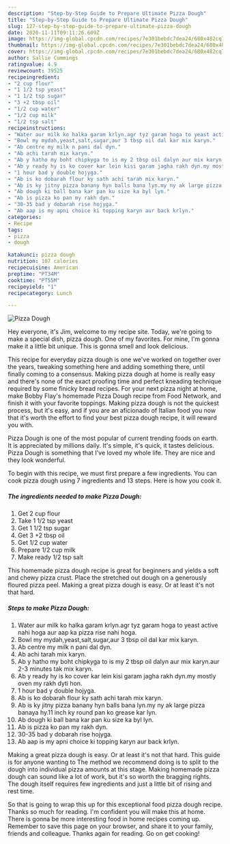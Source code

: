 ```yaml
---
description: "Step-by-Step Guide to Prepare Ultimate Pizza Dough"
title: "Step-by-Step Guide to Prepare Ultimate Pizza Dough"
slug: 127-step-by-step-guide-to-prepare-ultimate-pizza-dough
date: 2020-11-11T09:11:26.609Z
image: https://img-global.cpcdn.com/recipes/7e301bebdc7dea24/680x482cq70/pizza-dough-recipe-main-photo.jpg
thumbnail: https://img-global.cpcdn.com/recipes/7e301bebdc7dea24/680x482cq70/pizza-dough-recipe-main-photo.jpg
cover: https://img-global.cpcdn.com/recipes/7e301bebdc7dea24/680x482cq70/pizza-dough-recipe-main-photo.jpg
author: Sallie Cummings
ratingvalue: 4.9
reviewcount: 39525
recipeingredient:
- "2 cup flour"
- "1 1/2 tsp yeast"
- "1 1/2 tsp sugar"
- "3 +2 tbsp oil"
- "1/2 cup water"
- "1/2 cup milk"
- "1/2 tsp salt"
recipeinstructions:
- "Water aur milk ko halka garam krlyn.agr tyz garam hoga to yeast active nahi hoga aur aap ka pizza rise nahi hoga."
- "Bowl my mydah,yeast,salt,sugar,aur 3 tbsp oil dal kar mix karyn."
- "Ab centre my milk n pani dal dyn."
- "Ab achi tarah mix karyn."
- "Ab y hatho my boht chipkyga to is my 2 tbsp oil dalyn aur mix karyn.aur 2-3 minutes tak mix karyn."
- "Ab y ready hy is ko cover kar lein kisi garam jagha rakh dyn.my mostly oven my rakh dyti hon."
- "1 hour bad y double hojyga."
- "Ab is ko dobarah flour ky sath achi tarah mix karyn."
- "Ab is ky jitny pizza banany hyn balls bana lyn.my ny ak large pizza banaya hy.11 inch ky round pan ko grease kar lyn."
- "Ab dough ki ball bana kar pan ku size ka byl lyn."
- "Ab is pizza ko pan my rakh dyn."
- "30-35 bad y dobarah rise hojyga."
- "Ab aap is my apni choice ki topping karyn aur back krlyn."
categories:
- Recipe
tags:
- pizza
- dough

katakunci: pizza dough 
nutrition: 107 calories
recipecuisine: American
preptime: "PT34M"
cooktime: "PT55M"
recipeyield: "1"
recipecategory: Lunch

---
```



![Pizza Dough](https://img-global.cpcdn.com/recipes/7e301bebdc7dea24/680x482cq70/pizza-dough-recipe-main-photo.jpg)

Hey everyone, it's Jim, welcome to my recipe site. Today, we're going to make a special dish, pizza dough. One of my favorites. For mine, I'm gonna make it a little bit unique. This is gonna smell and look delicious.

This recipe for everyday pizza dough is one we&#39;ve worked on together over the years, tweaking something here and adding something there, until finally coming to a consensus. Making pizza dough at home is really easy and there&#39;s none of the exact proofing time and perfect kneading technique required by some finicky bread recipes. For your next pizza night at home, make Bobby Flay&#39;s homemade Pizza Dough recipe from Food Network, and finish it with your favorite toppings. Making pizza dough is not the quickest process, but it&#39;s easy, and if you are an aficionado of Italian food you now that it&#39;s worth the effort to find your best pizza dough recipe, it will reward you with.

Pizza Dough is one of the most popular of current trending foods on earth. It is appreciated by millions daily. It's simple, it's quick, it tastes delicious. Pizza Dough is something that I've loved my whole life. They are nice and they look wonderful.


To begin with this recipe, we must first prepare a few ingredients. You can cook pizza dough using 7 ingredients and 13 steps. Here is how you cook it.

<!--inarticleads1-->

##### The ingredients needed to make Pizza Dough:

1. Get 2 cup flour
1. Take 1 1/2 tsp yeast
1. Get 1 1/2 tsp sugar
1. Get 3 +2 tbsp oil
1. Get 1/2 cup water
1. Prepare 1/2 cup milk
1. Make ready 1/2 tsp salt


This homemade pizza dough recipe is great for beginners and yields a soft and chewy pizza crust. Place the stretched out dough on a generously floured pizza peel. Making a great pizza dough is easy. Or at least it&#39;s not that hard. 

<!--inarticleads2-->

##### Steps to make Pizza Dough:

1. Water aur milk ko halka garam krlyn.agr tyz garam hoga to yeast active nahi hoga aur aap ka pizza rise nahi hoga.
1. Bowl my mydah,yeast,salt,sugar,aur 3 tbsp oil dal kar mix karyn.
1. Ab centre my milk n pani dal dyn.
1. Ab achi tarah mix karyn.
1. Ab y hatho my boht chipkyga to is my 2 tbsp oil dalyn aur mix karyn.aur 2-3 minutes tak mix karyn.
1. Ab y ready hy is ko cover kar lein kisi garam jagha rakh dyn.my mostly oven my rakh dyti hon.
1. 1 hour bad y double hojyga.
1. Ab is ko dobarah flour ky sath achi tarah mix karyn.
1. Ab is ky jitny pizza banany hyn balls bana lyn.my ny ak large pizza banaya hy.11 inch ky round pan ko grease kar lyn.
1. Ab dough ki ball bana kar pan ku size ka byl lyn.
1. Ab is pizza ko pan my rakh dyn.
1. 30-35 bad y dobarah rise hojyga.
1. Ab aap is my apni choice ki topping karyn aur back krlyn.


Making a great pizza dough is easy. Or at least it&#39;s not that hard. This guide is for anyone wanting to The method we recommend doing is to split to the dough into individual pizza amounts at this stage. Making homemade pizza dough can sound like a lot of work, but it&#39;s so worth the bragging rights. The dough itself requires few ingredients and just a little bit of rising and rest time. 

So that is going to wrap this up for this exceptional food pizza dough recipe. Thanks so much for reading. I'm confident you will make this at home. There is gonna be more interesting food in home recipes coming up. Remember to save this page on your browser, and share it to your family, friends and colleague. Thanks again for reading. Go on get cooking!

